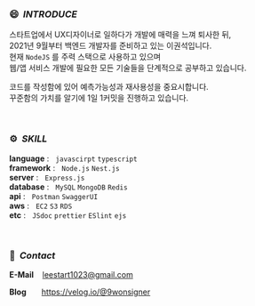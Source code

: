 ### 😄 &nbsp;*INTRODUCE*

스타트업에서 UX디자이너로 일하다가 개발에 매력을 느껴 퇴사한 뒤, <br>
2021년 9월부터 백엔드 개발자를 준비하고 있는 이권석입니다. <br>
현재 `NodeJS` 를 주력 스택으로 사용하고 있으며 <br>
웹/앱 서비스 개발에 필요한 모든 기술들을 단계적으로 공부하고 있습니다.

코드를 작성함에 있어 예측가능성과 재사용성을 중요시합니다. <br>
꾸준함의 가치를 알기에 1일 1커밋을 진행하고 있습니다. <br>


<br>

### ⚙ &nbsp;*SKILL*

**language** : &nbsp;&nbsp;`javascirpt` `typescript`  <br>
**framework** : &nbsp;&nbsp;`Node.js` `Nest.js`  <br>
**server** : &nbsp;&nbsp;`Express.js`  <br>
**database** : &nbsp;&nbsp;`MySQL` `MongoDB` `Redis` <br>
**api** : &nbsp;&nbsp;`Postman` `SwaggerUI` <br>
**aws** : &nbsp;&nbsp;`EC2` `S3` `RDS` <br>
**etc** : &nbsp;&nbsp;`JSdoc` `prettier` `ESlint` `ejs`



<br>

### 👋 &nbsp;*Contact*

**E-Mail** &nbsp;&nbsp; leestart1023@gmail.com

**Blog** &nbsp;&nbsp;&nbsp;&nbsp;&nbsp; https://velog.io/@9wonsigner
